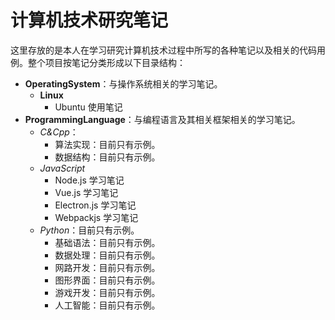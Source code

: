 # 计算机技术研究笔记

这里存放的是本人在学习研究计算机技术过程中所写的各种笔记以及相关的代码用例。整个项目按笔记分类形成以下目录结构：

- **OperatingSystem**：与操作系统相关的学习笔记。
  - **Linux**
    - Ubuntu 使用笔记
- **ProgrammingLanguage**：与编程语言及其相关框架相关的学习笔记。
  - *C&Cpp*：
    - 算法实现：目前只有示例。
    - 数据结构：目前只有示例。
  - *JavaScript*
    - Node.js 学习笔记
    - Vue.js 学习笔记
    - Electron.js 学习笔记
    - Webpackjs 学习笔记
  - *Python*：目前只有示例。
    - 基础语法：目前只有示例。
    - 数据处理：目前只有示例。
    - 网路开发：目前只有示例。
    - 图形界面：目前只有示例。
    - 游戏开发：目前只有示例。
    - 人工智能：目前只有示例。
